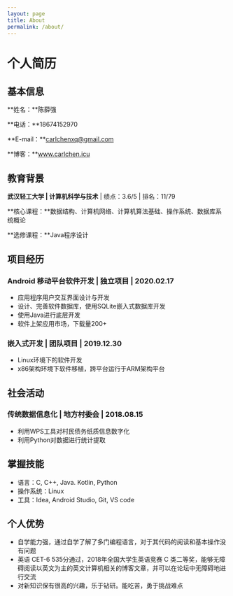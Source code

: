 ```yaml
---
layout: page
title: About
permalink: /about/
---
```


# 个人简历

## 基本信息

**姓名：**陈薛强

**电话：**18674152970

**E-mail：**carlchenxq@gmail.com

**博客：**www.carlchen.icu

## 教育背景

**武汉轻工大学 | 计算机科学与技术** | 绩点：3.6/5 | 排名：11/79

**核心课程：**数据结构、计算机网络、计算机算法基础、操作系统、数据库系统概论

**选修课程：**Java程序设计

## 项目经历

### **Android 移动平台软件开发** | 独立项目 | 2020.02.17

* 应用程序用户交互界面设计与开发
* 设计、完善软件数据库，使用SQLite嵌入式数据库开发
* 使用Java进行底层开发
* 软件上架应用市场，下载量200+

### 嵌入式开发 | 团队项目 | 2019.12.30

* Linux环境下的软件开发
* x86架构环境下软件移植，跨平台运行于ARM架构平台

## 社会活动

### 传统数据信息化 | 地方村委会 | 2018.08.15

* 利用WPS工具对村民债务纸质信息数字化
* 利用Python对数据进行统计提取

## 掌握技能

* 语言：C, C++, Java. Kotlin, Python
* 操作系统：Linux
* 工具：Idea, Android Studio, Git, VS code

## 个人优势

* 自学能力强，通过自学了解了多门编程语言，对于其代码的阅读和基本操作没有问题
* 英语 CET-6 535分通过，2018年全国大学生英语竞赛 C 类二等奖，能够无障碍阅读以英文为主的英文计算机相关的博客文章，并可以在论坛中无障碍地进行交流
* 对新知识保有很高的兴趣，乐于钻研。能吃苦，勇于挑战难点

